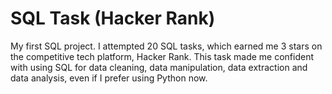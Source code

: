 # SQL Task (Hacker Rank)
My first SQL project. I attempted 20 SQL tasks,  which earned me 3 stars on the competitive tech platform, Hacker Rank. 
This task made me confident with using SQL for data cleaning, data manipulation, data extraction and data analysis, even if I prefer using Python now. 
